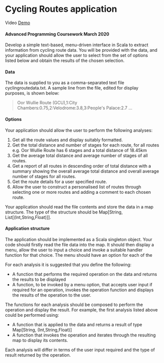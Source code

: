 # Cycling Routes application
Video [Demo](https://drive.google.com/open?id=1Q2b8L8cBa2wUjnk3VkeJuIo-oYJwt77m)

#### Advanced Programming Coursework March 2020
Develop a simple text-based, menu-driven interface in Scala to extract information from
cycling route data. You will be provided with the data, and your application 
should allow the user to select from the set of
options listed below and obtain the results of the chosen selection.

#### Data 
The data is supplied to you as a comma-separated text file cyclingroutedata.txt.
 A sample line from the file, edited for display purposes, is shown below: 
> Oor Wullie Route (GCU),1:City Chambers:0.75,2:Velodrome:3.8,3:People's Palace:2.7 …


#### Options
Your application should allow the user to perform the following analyses: 
1.	Get all the route values and display suitably formatted.
2.	Get the total distance and number of stages for each route, for all routes
	e.g. Oor Wullie Route has 6 stages and a total distance of 18.45km
3.	Get the average total distance and average number of stages of all routes.
4.	Get a report of all routes in descending order of total distance with a summary
 showing the overall average total distance and overall average number of stages for all routes.
5.	Get the route details for a user specified route.
6.  Allow the user to construct a personalised list of routes through selecting 
one or more routes and adding a comment to each chosen route.

Your application should read the file contents and store the data in a map structure.
The type of the structure should be Map[String, List[(Int,String,Float)]].

#### Application structure 
The application should be implemented as a Scala singleton object.
Your code should firstly read the file data into the map. 
It should then display a menu, allow the user to input a choice and invoke a suitable
handler function for that choice. The menu should have an option for each of the

 
For each analysis it is suggested that you define the following: 
-	A function that performs the required operation on the data and returns the 
results to be displayed 
-	A function, to be invoked by a menu option, that accepts user input if required
for an operation, invokes the operation function and displays the results of the
operation to the user.

The functions for each analysis should be composed to perform the operation and display
 the result. For example, the first analysis listed above could be performed using: 
-	A function that is applied to the data and returns a result of type 
Map[String, (Int,String,Float)] 
-	A function that invokes the operation and iterates through the resulting map to 
display its contents.

Each analysis will differ in terms of the user input required and the type of result
 returned by the operation. 
